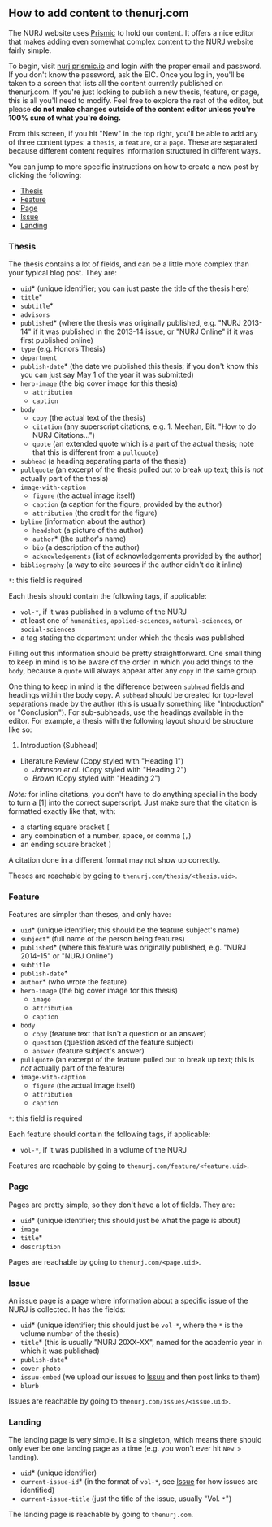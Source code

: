 ## How to add content to thenurj.com

The NURJ website uses [Prismic](https://prismic.io) to hold our content. It offers a nice editor that makes adding even somewhat complex content to the NURJ website fairly simple.

To begin, visit [nurj.prismic.io](https://nurj.prismic.io) and login with the proper email and password. If you don't know the password, ask the EIC. Once you log in, you'll be taken to a screen that lists all the content currently published on thenurj.com. If you're just looking to publish a new thesis, feature, or page, this is all you'll need to modify. Feel free to explore the rest of the editor, but please **do not make changes outside of the content editor unless you're 100% sure of what you're doing.**

From this screen, if you hit "New" in the top right, you'll be able to add any of three content types: a `thesis`, a `feature`, or a `page`. These are separated because different content requires information structured in different ways.

You can jump to more specific instructions on how to create a new post by clicking the following:
- [Thesis](#thesis)
- [Feature](#feature)
- [Page](#page)
- [Issue](#issue)
- [Landing](#landing)

### <a name="thesis">Thesis</a>

The thesis contains a lot of fields, and can be a little more complex than your typical blog post. They are:

- `uid`* (unique identifier; you can just paste the title of the thesis here)
- `title`*
- `subtitle`*
- `advisors`
- `published`* (where the thesis was originally published, e.g. "NURJ 2013-14" if it was published in the 2013-14 issue, or "NURJ Online" if it was first published online)
- `type` (e.g. Honors Thesis)
- `department`
- `publish-date`* (the date we published this thesis; if you don't know this you can just say May 1 of the year it was submitted)
- `hero-image` (the big cover image for this thesis)
  - `attribution`
  - `caption`
- `body`
  - `copy` (the actual text of the thesis)
  - `citation` (any superscript citations, e.g. 1. Meehan, Bit. "How to do NURJ Citations...")
  - `quote` (an extended quote which is a part of the actual thesis; note that this is different from a `pullquote`)
- `subhead` (a heading separating parts of the thesis)
- `pullquote` (an excerpt of the thesis pulled out to break up text; this is *not* actually part of the thesis)
- `image-with-caption`
  - `figure` (the actual image itself)
  - `caption` (a caption for the figure, provided by the author)
  - `attribution` (the credit for the figure)
- `byline` (information about the author)
  - `headshot` (a picture of the author)
  - `author`* (the author's name)
  - `bio` (a description of the author)
  - `acknowledgements` (list of acknowledgements provided by the author)
- `bibliography` (a way to cite sources if the author didn't do it inline)

`*`: this field is required

Each thesis should contain the following tags, if applicable:
- `vol-*`, if it was published in a volume of the NURJ
- at least one of `humanities`, `applied-sciences`, `natural-sciences`, or `social-sciences`
- a tag stating the department under which the thesis was published

Filling out this information should be pretty straightforward. One small thing to keep in mind is to be aware of the order in which you add things to the `body`, because a `quote` will always appear after any `copy` in the same group.

One thing to keep in mind is the difference between `subhead` fields and headings within the body copy. A `subhead` should be created for top-level separations made by the author (this is usually something like "Introduction" or "Conclusion"). For sub-subheads, use the headings available in the editor. For example, a thesis with the following layout should be structure like so:

1. Introduction (Subhead)
  - Literature Review (Copy styled with "Heading 1")
    * *Johnson et al.* (Copy styled with "Heading 2")
    * *Brown* (Copy styled with "Heading 2")

*Note:* for inline citations, you don't have to do anything special in the body to turn a [1] into the correct superscript. Just make sure that the citation is formatted exactly like that, with:
- a starting square bracket `[`
- any combination of a number, space, or comma (`,`)
- an ending square bracket `]`

A citation done in a different format may not show up correctly.

Theses are reachable by going to `thenurj.com/thesis/<thesis.uid>`.

### <a name="feature">Feature</a>

Features are simpler than theses, and only have:

- `uid`* (unique identifier; this should be the feature subject's name)
- `subject`* (full name of the person being features)
- `published`* (where this feature was originally published, e.g. "NURJ 2014-15" or "NURJ Online")
- `subtitle`
- `publish-date`*
- `author`* (who wrote the feature)
- `hero-image` (the big cover image for this thesis)
  - `image`
  - `attribution`
  - `caption`
- `body`
  - `copy` (feature text that isn't a question or an answer)
  - `question` (question asked of the feature subject)
  - `answer` (feature subject's answer)
- `pullquote` (an excerpt of the feature pulled out to break up text; this is *not* actually part of the feature)
- `image-with-caption`
  - `figure` (the actual image itself)
  - `attribution`
  - `caption`

`*`: this field is required

Each feature should contain the following tags, if applicable:
- `vol-*`, if it was published in a volume of the NURJ

Features are reachable by going to `thenurj.com/feature/<feature.uid>`.

### <a name="page">Page</a>

Pages are pretty simple, so they don't have a lot of fields. They are:

- `uid`* (unique identifier; this should just be what the page is about)
- `image`
- `title`*
- `description`

Pages are reachable by going to `thenurj.com/<page.uid>`.

### <a name="issue">Issue</a>

An issue page is a page where information about a specific issue of the NURJ is collected. It has the fields:

- `uid`* (unique identifier; this should just be `vol-*`, where the `*` is the volume number  of the thesis)
- `title`* (this is usually "NURJ 20XX-XX", named for the academic year in which it was published)
- `publish-date`*
- `cover-photo`
- `issuu-embed` (we upload our issues to [Issuu](https://issuu.com) and then post links to them)
- `blurb`

Issues are reachable by going to `thenurj.com/issues/<issue.uid>`.

### <a name="landing">Landing</a>

The landing page is very simple. It is a singleton, which means there should only ever be one landing page as a time (e.g. you won't ever hit `New > landing`).

- `uid`* (unique identifier)
- `current-issue-id`* (in the format of `vol-*`, see [Issue](#issue) for how issues are identified)
- `current-issue-title` (just the title of the issue, usually "Vol. `*`")

The landing page is reachable by going to `thenurj.com`.
